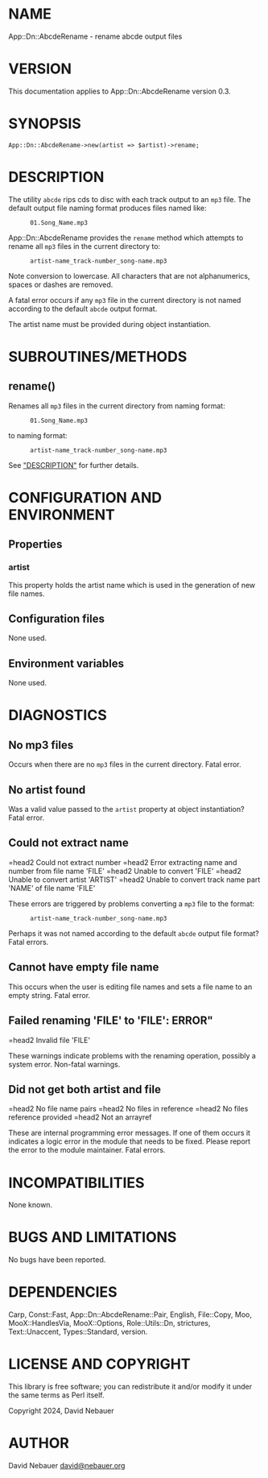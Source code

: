 # NAME

App::Dn::AbcdeRename - rename abcde output files

# VERSION

This documentation applies to App::Dn::AbcdeRename version 0.3.

# SYNOPSIS

    App::Dn::AbcdeRename->new(artist => $artist)->rename;

# DESCRIPTION

The utility `abcde` rips cds to disc with each track output to an `mp3` file.
The default output file naming format produces files named like:

          01.Song_Name.mp3

App::Dn::AbcdeRename provides the `rename` method which attempts to rename all
`mp3` files in the current directory to:

          artist-name_track-number_song-name.mp3

Note conversion to lowercase. All characters that are not alphanumerics, spaces
or dashes are removed.

A fatal error occurs if any `mp3` file in the current directory is not named
according to the default `abcde` output format.

The artist name must be provided during object instantiation.

# SUBROUTINES/METHODS

## rename()

Renames all `mp3` files in the current directory from naming format:

          01.Song_Name.mp3

to naming format:

          artist-name_track-number_song-name.mp3

See ["DESCRIPTION"](#description) for further details.

# CONFIGURATION AND ENVIRONMENT

## Properties

### artist

This property holds the artist name which is used in the generation of new
file names.

## Configuration files

None used.

## Environment variables

None used.

# DIAGNOSTICS

## No mp3 files

Occurs when there are no `mp3` files in the current directory.
Fatal error.

## No artist found

Was a valid value passed to the `artist` property at object instantiation?
Fatal error.

## Could not extract name
=head2 Could not extract number
=head2 Error extracting name and number from file name 'FILE'
=head2 Unable to convert 'FILE'
=head2 Unable to convert artist 'ARTIST'
=head2 Unable to convert track name part 'NAME' of file name 'FILE'

These errors are triggered by problems converting a `mp3` file to the format:

          artist-name_track-number_song-name.mp3

Perhaps it was not named according to the default `abcde` output file format?
Fatal errors.

## Cannot have empty file name

This occurs when the user is editing file names and sets a file name to an
empty string.
Fatal error.

## Failed renaming 'FILE' to 'FILE': ERROR"
=head2 Invalid file 'FILE'

These warnings indicate problems with the renaming operation, possibly a system
error.
Non-fatal warnings.

## Did not get both artist and file
=head2 No file name pairs
=head2 No files in reference
=head2 No files reference provided
=head2 Not an arrayref

These are internal programming error messages.
If one of them occurs it indicates a logic error in the module that needs to be
fixed.
Please report the error to the module maintainer.
Fatal errors.

# INCOMPATIBILITIES

None known.

# BUGS AND LIMITATIONS

No bugs have been reported.

# DEPENDENCIES

Carp, Const::Fast, App::Dn::AbcdeRename::Pair, English, File::Copy, Moo,
MooX::HandlesVia, MooX::Options, Role::Utils::Dn, strictures, Text::Unaccent,
Types::Standard, version.

# LICENSE AND COPYRIGHT

This library is free software; you can redistribute it and/or modify
it under the same terms as Perl itself.

Copyright 2024, David Nebauer

# AUTHOR

David Nebauer <david@nebauer.org>
